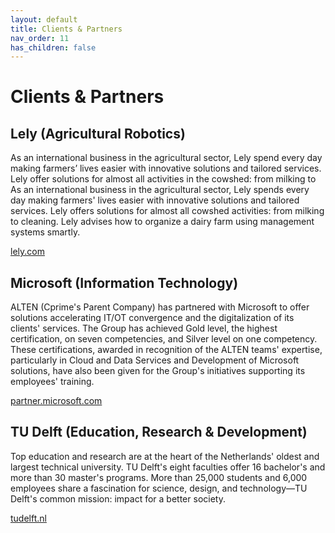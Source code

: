 ```yaml
---
layout: default
title: Clients & Partners
nav_order: 11
has_children: false
---
```


# Clients & Partners

## Lely (Agricultural Robotics)

As an international business in the agricultural sector, Lely spend every day making farmers’ lives easier with innovative solutions and tailored services. Lely offer solutions for almost all activities in the cowshed: from milking to As an international business in the agricultural sector, Lely spends every day making farmers' lives easier with innovative solutions and tailored services. Lely offers solutions for almost all cowshed activities: from milking to cleaning. Lely advises how to organize a dairy farm using management systems smartly.

[lely.com](https://www.lely.com/)

## Microsoft (Information Technology)

ALTEN (Cprime's Parent Company) has partnered with Microsoft to offer solutions accelerating IT/OT convergence and the digitalization of its clients' services. The Group has achieved Gold level, the highest certification, on seven competencies, and Silver level on one competency. These certifications, awarded in recognition of the ALTEN teams' expertise, particularly in Cloud and Data Services and Development of Microsoft solutions, have also been given for the Group's initiatives supporting its employees' training.

[partner.microsoft.com](https://partner.microsoft.com/)


## TU Delft (Education, Research & Development)

Top education and research are at the heart of the Netherlands' oldest and largest technical university. TU Delft's eight faculties offer 16 bachelor's and more than 30 master's programs. More than 25,000 students and 6,000 employees share a fascination for science, design, and technology—TU Delft's common mission: impact for a better society.

[tudelft.nl](https://www.tudelft.nl/)
